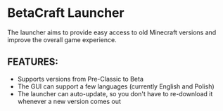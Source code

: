 # BetaCraft Launcher

The launcher aims to provide easy access to old Minecraft versions and improve the overall game experience.

## FEATURES:
- Supports versions from Pre-Classic to Beta
- The GUI can support a few languages (currently English and Polish)
- The launcher can auto-update, so you don't have to re-download it whenever a new version comes out
